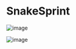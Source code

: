 # SnakeSprint   
![image](https://github.com/Himel-Sarder/SnakeSprint-A-python-turtle-game-project/assets/143216886/de428d93-80d0-4e4b-807a-bd015b3ecd0c)

![image](https://github.com/Himel-Sarder/SnakeSprint-A-python-turtle-game-project/assets/143216886/1ad691cf-ffc7-4614-befa-91dd22b88338)
